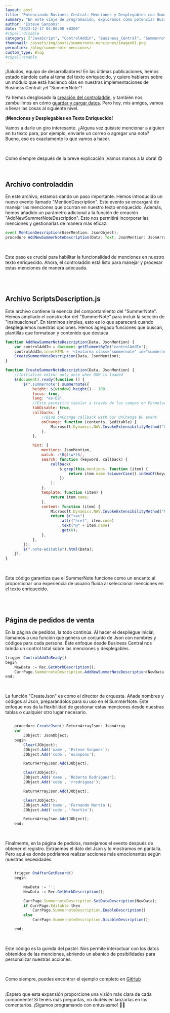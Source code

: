 ```yaml
---
layout: post
title: "Potenciando Business Central: Menciones y Desplegables con SummerNote"
summary: "En este viaje de programación, exploramos cómo potenciar Business Central mediante la integración de "SummerNote". Desde habilitar menciones enriquecidas en tus textos hasta la creación de desplegables personalizados"
author: "Esteve Sanpons"
date: "2023-12-17 04:00:00 +0200"
#cSpell:disable
category: ["JavaScript", "ControlAddin", "Business_Central", "Summernote"]
thumbnail: /assets/img/posts/summernote-menciones/imagen01.png
permalink: /blog/summernote-menciones/
custom_type: Blog
#cSpell:enable
---
```


¡Saludos, equipo de desarrolladores! En las últimas publicaciones, hemos estado dándole caña al tema del texto enriquecido, y quiero hablaros sobre un módulo que está haciendo olas en nuestras implementaciones de Business Central: ¡el "SummerNote"!

Ya hemos desglosado la [creación del controladdin](/blog/summernote-inicio), y también nos zambullimos en cómo [guardar y cargar datos](/blog/summernote-guardar-cargar). Pero hoy, mis amigos, vamos a llevar las cosas al siguiente nivel.

**¡Menciones y Desplegables en Texto Enriquecido!**

Vamos a darle un giro interesante. ¿Alguna vez quisiste mencionar a alguien en tu texto para, por ejemplo, enviarle un correo o agregar una nota? Bueno, eso es exactamente lo que vamos a hacer.

<br>

Como siempre después de la breve explicación ¡Vamos manos a la obra! 😋

<br>

## Archivo controladdin

En este archivo, estamos dando un paso importante. Hemos introducido un nuevo evento llamado "MentionDescription". Este evento se encargará de manejar las menciones que ocurran en nuestro texto enriquecido. Además, hemos añadido un parámetro adicional a la función de creación "AddNewSummerNoteDescription". Esto nos permitirá incorporar las menciones y gestionarlas de manera más eficaz.

```javascript
event MentionDescription(UserMention: JsonObject);
procedure AddNewSummerNoteDescription(Data: Text; JsonMention: JsonArray);
```

<br>

Este paso es crucial para habilitar la funcionalidad de menciones en nuestro texto enriquecido. Ahora, el controladdin está listo para manejar y procesar estas menciones de manera adecuada.

<br><br>

## Archivo ScriptsDescription.js

Este archivo contiene la esencia del comportamiento del "SummerNote". Hemos ampliado el constructor del "SummerNote" para incluir la sección de "Insinuaciones". En términos simples, esto es lo que aparecerá cuando despleguemos nuestras opciones. Hemos agregado funciones que buscan, plantillas que formatean y contenido que destaca.

```javascript
function AddNewSummerNoteDescription(Data, JsonMention) {
    var controlAddIn = document.getElementById("controlAddIn");
    controlAddIn.innerHTML = '<textarea class="summernote" id="summernote"></textarea>';
    CreateSummerNoteDescription(Data, JsonMention);
}

function CreateSummerNoteDescription(Data, JsonMention) {
    //Initialize editor only once when DOM is loaded
    $(document).ready(function () {
        $(".summernote").summernote({
            height: $(window).height() - 100,
            focus: true,
            lang: "es-ES",
            //Esto permitirá tabular a través de los campos en Formularios.
            tabDisable: true,
            callbacks: {
                //Bind onChange callback with our OnChange BC event
                onChange: function (contents, $editable) {
                    Microsoft.Dynamics.NAV.InvokeExtensibilityMethod("OnChangeDescription", [contents]);
                },
            },

            hint: {
                mentions: JsonMention,
                match: /\B@(\w*)$/,
                search: function (keyword, callback) {
                    callback(
                        $.grep(this.mentions, function (item) {
                            return item.name.toLowerCase().indexOf(keyword.toLowerCase()) == 0;
                        })
                    );
                },
                template: function (item) {
                    return item.name;
                },
                content: function (item) {
                    Microsoft.Dynamics.NAV.InvokeExtensibilityMethod("MentionDescription", [item]);
                    return $("<a>")
                        .attr("href", item.code)
                        .text("@" + item.name)
                        .get(0);
                },
            },
        });
        $(".note-editable").html(Data);
    });
}
```

<br>

Este código garantiza que el SummerNote funcione como un encanto al proporcionar una experiencia de usuario fluida al seleccionar menciones en el texto enriquecido.

<br><br>

## Página de pedidos de venta

En la página de pedidos, la todo continúa. Al hacer el despliegue inicial, llamamos a una función que genera un conjunto de Json con nombres y códigos para cada persona. Este enfoque desde Business Central nos brinda un control total sobre las menciones y desplegables.

```javascript
trigger ControlAddInReady()
begin
    NewData := Rec.GetWorkDescription();
    CurrPage.SummernoteDescription.AddNewSummerNoteDescription(NewData, CreateJson());
end;
```

<br>

La función "CreateJson" es como el director de orquesta. Añade nombres y códigos al Json, preparándolos para su uso en el SummerNote. Este enfoque nos da la flexibilidad de gestionar estas menciones desde nuestras tablas o cualquier otro lugar necesario.

```javascript

    procedure CreateJson() ReturnArrayJson: JsonArray
    var
        JObject: JsonObject;
    begin
        Clear(JObject);
        JObject.Add('name', 'Esteve Sanpons');
        JObject.Add('code', 'esanpons');

        ReturnArrayJson.Add(JObject);

        Clear(JObject);
        JObject.Add('name', 'Roberto Rodriguez');
        JObject.Add('code', 'rrodriguez');

        ReturnArrayJson.Add(JObject);

        Clear(JObject);
        JObject.Add('name', 'Fernando Martin');
        JObject.Add('code', 'fmartin');

        ReturnArrayJson.Add(JObject);
    end;

```

<br>

Finalmente, en la página de pedidos, manejamos el evento después de obtener el registro. Extraemos el dato del Json y lo mostramos en pantalla. Pero aquí es donde podríamos realizar acciones más emocionantes según nuestras necesidades.

```javascript

    trigger OnAfterGetRecord()
    begin

        NewData := '';
        NewData := Rec.GetWorkDescription();

        CurrPage.SummernoteDescription.SetDataDescription(NewData);
        if CurrPage.Editable then
            CurrPage.SummernoteDescription.EnableDescription()
        else
            CurrPage.SummernoteDescription.DisableDescription();

    end;

```

<br>

Este código es la guinda del pastel. Nos permite interactuar con los datos obtenidos de las menciones, abriendo un abanico de posibilidades para personalizar nuestras acciones.

<br>

Como siempre, puedes encontrar el ejemplo completo en [GitHub](https://github.com/Esanpons/ControlAddIns-Business-Central)

<br>
¡Espero que esta expansión proporcione una visión más clara de cada componente! Si tenéis más preguntas, no dudéis en lanzarlas en los comentarios. ¡Sigamos programando con entusiasmo! 🚀✨
